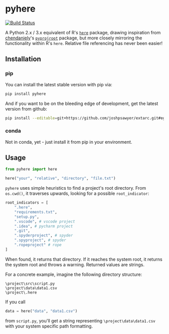 # pyhere

[![Build Status](https://travis-ci.com/joshpsawyer/pyhere.svg?branch=master)](https://travis-ci.com/joshpsawyer/pyhere)

A Python 2.x / 3.x equivalent of R's [`here`][1] package, drawing inspiration from [chendaniely][2]'s [`pyprojroot`][3] package, but more closely mirroring the functionality within R's `here`. Relative file referencing has never been easier!

## Installation

### pip

You can install the latest stable version with pip via:

```bash
pip install pyhere
```

And if you want to be on the bleeding edge of development, get the latest version from github:

```bash
pip install --editable=git+https://github.com/joshpsawyer/extarc.git#egg=extarc
```

### conda

Not in conda, yet - just install it from pip in your environment.

## Usage

```python
from pyhere import here

here("your", "relative", "directory", "file.txt")
```

`pyhere` uses simple heuristics to find a project's root directory. From `os.cwd()`, it traverses upwards, looking for a possible `root_indicator`:

```python
root_indicators = [
    ".here",
    "requirements.txt",
    "setup.py",
    ".vscode", # vscode project
    ".idea", # pycharm project
    ".git",
    ".spyderproject", # spyder
    ".spyproject", # spyder
    ".ropeproject" # rope
]
```

When found, it returns that directory. If it reaches the system root, it returns the system root and throws a warning. Returned values are strings.

For a concrete example, imagine the following directory structure:

```
\project\src\script.py
\project\data\data1.csv
\project\.here
```

If you call

```python
data = here("data", "data1.csv")
```

from `script.py`, you'll get a string representing `\project\data\data1.csv` with your system specific path formatting.


[1]: https://github.com/r-lib/here
[2]: https://github.com/chendaniely
[3]: https://github.com/chendaniely/pyprojroot
